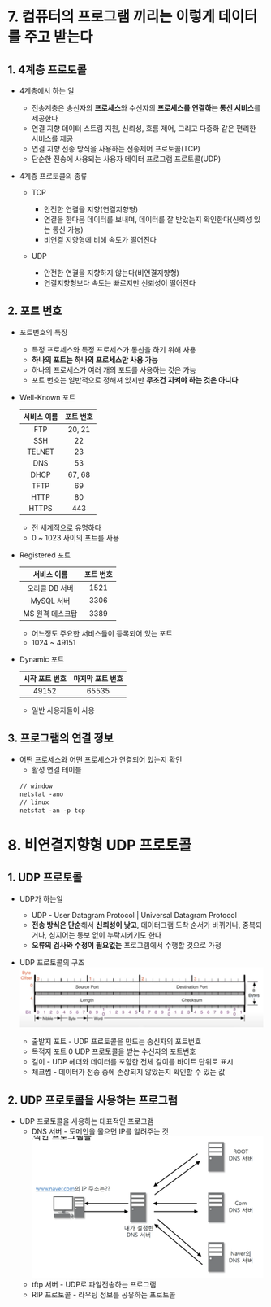 # 7. 컴퓨터의 프로그램 끼리는 이렇게 데이터를 주고 받는다

## 1. 4계층 프로토콜
* 4계층에서 하는 일
  * 전송계층은 송신자의 **프로세스**와 수신자의 **프로세스를 연결하는 통신 서비스**를 제공한다
  * 연결 지향 데이터 스트림 지원, 신뢰성, 흐름 제어, 그리고 다중화 같은 편리한 서비스를 제공
  * 연결 지향 전송 방식을 사용하는 전송제어 프로토콜(TCP)
  * 단순한 전송에 사용되는 사용자 데이터 프로그램 프로토콜(UDP)

* 4계층 프로토콜의 종류
  * TCP
    * 안전한 연결을 지향(연결지향형)
    * 연결을 한다음 데이터를 보내며, 데이터를 잘 받았는지 확인한다(신뢰성 있는 통신 가능)
    * 비연결 지향형에 비해 속도가 떨어진다

  * UDP
    * 안전한 연결을 지향하지 않는다(비연결지향형)
    * 연결지향형보다 속도는 빠르지만 신뢰성이 떨어진다

## 2. 포트 번호
* 포트번호의 특징
  * 특정 프로세스와 특정 프로세스가 통신을 하기 위해 사용
  * **하나의 포트는 하나의 프로세스만 사용 가능**
  * 하나의 프로세스가 여러 개의 포트를 사용하는 것은 가능
  * 포트 번호는 일반적으로 정해져 있지만 **무조건 지켜야 하는 것은 아니다**

* Well-Known 포트

  | 서비스 이름 | 포트 번호 |
  |:--------:|:-------:|
  |   FTP    |  20, 21 |
  |   SSH    |    22   |
  |  TELNET  |    23   |
  |   DNS    |    53   |
  |   DHCP   |  67, 68 |
  |   TFTP   |    69   |
  |   HTTP   |    80   |
  |   HTTPS  |   443   |
  * 전 세계적으로 유명하다
  * 0 ~ 1023 사이의 포트를 사용

* Registered 포트

  | 서비스 이름 | 포트 번호 |
  |:--------:|:-------:|
  |오라클 DB 서버|  1521  |
  | MySQL 서버 |  3306  |
  |MS 원격 데스크탑| 3389 |
  * 어느정도 주요한 서비스들이 등록되어 있는 포트
  * 1024 ~ 49151 

* Dynamic 포트

  | 시작 포트 번호 | 마지막 포트 번호 |
  |:-----------:|:------------:|
  |    49152    |     65535    |
  * 일반 사용자들이 사용

## 3. 프로그램의 연결 정보
* 어떤 프로세스와 어떤 프로세스가 연결되어 있는지 확인
  * 활성 연결 테이블
  ```
  // window
  netstat -ano
  // linux
  netstat -an -p tcp
  ```

# 8. 비연결지향형 UDP 프로토콜

## 1. UDP 프로토콜
* UDP가 하는일
  * UDP - User Datagram Protocol | Universal Datagram Protocol
  * **전송 방식은 단순**해서 **신뢰성이 낮고**, 데이터그램 도착 순서가 바뀌거나, 중복되거나, 심지어는 통보 없이 누락시키기도 한다
  * **오류의 검사와 수정이 필요없는** 프로그램에서 수행할 것으로 가정

* UDP 프로토콜의 구조
  ![IP header](./assets/udp_header.png)
  * 출발지 포트 - UDP 프로토콜을 만드는 송신자의 포트번호
  * 목적지 포트 0 UDP 프로토콜을 받는 수신자의 포트번호
  * 길이 - UDP 헤더와 데이터를 포함한 전체 길이를 바이트 단위로 표시
  * 체크썸 - 데이터가 전송 중에 손상되지 않았는지 확인할 수 있는 값

## 2. UDP 프로토콜을 사용하는 프로그램
* UDP 프로토콜을 사용하는 대표적인 프로그램
  * DNS 서버 - 도메인을 물으면 IP를 알려주는 것
  ![IP header](./assets/dns_server.png)
  * tftp 서버 - UDP로 파일전송하는 프로그램
  * RIP 프로토콜 - 라우팅 정보를 공유하는 프로토콜
